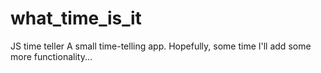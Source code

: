 # what_time_is_it
JS time teller
A small time-telling app. Hopefully, some time I'll add some more functionality... 
